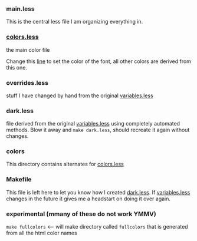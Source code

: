 ### main.less

This is the central less file I am organizing everything in.

### [colors.less](./colors.less)

the main color file

Change this [line](https://github.com/joshuacox/reaction-generic-theme/blob/master/client/styles/colors.less#L2) to set the color of the font, all other colors are derived from this one.

### overrides.less

stuff I have changed by hand from the original
[variables.less](https://github.com/reactioncommerce/reaction/blob/master/imports/plugins/included/default-theme/client/styles/variables.less)

### dark.less

file derived from the original
[variables.less](https://github.com/reactioncommerce/reaction/blob/master/imports/plugins/included/default-theme/client/styles/variables.less)
using completely automated methods.  Blow it away and `make dark.less`, should recreate it
again without changes.

### colors

This directory contains alternates for
[colors.less](./colors.less)

### Makefile

This file is left here to let you know how I created [dark.less](./dark.less).
If
[variables.less](https://github.com/reactioncommerce/reaction/blob/master/imports/plugins/included/default-theme/client/styles/variables.less)
changes in the future it gives me a
headstart on doing it over again.

### experimental (mmany of these do not work YMMV)
`make fullcolors`  <-- will make directory called `fullcolors` that is
generated from all the html color names
